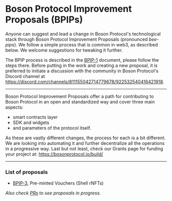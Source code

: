 # Boson Protocol Improvement Proposals (BPIPs)

Anyone can suggest and lead a change in Boson Protocol's technological stack through Boson Protocol Improvement Proposals (pronounced _bee-pips_). We follow a simple process that is common in web3, as described below. We welcome suggestions for tweaking it further.

The BPIP process is described in the [BPIP-1](./content/BPIP-1.md) document, please follow the steps there. Before putting in the work and creating a new proposal, it is preferred to initiate a discussion with the community in Boson Protocol's Discord channel at https://discord.com/channels/811155042714779678/922532540416421918.

---
Boson Protocol Improvement Proposals offer a path for contributing to Boson Protocol in an open and standardized way and cover three main aspects:
* smart contracts layer
* SDK and widgets
* and parameters of the protocol itself.

As these are vastly different changes, the process for each is a bit different. We are looking into automating it and further decentralize all the operations in a progressive way. Last but not least, check our Grants page for funding your project at: https://bosonprotocol.io/build/

---
### List of proposals

* [BPIP-3](/content/BPIP-3.md),  Pre-minted Vouchers (Shell rNFTs)

_Also check [PRs](https://github.com/bosonprotocol/BPIPs/pulls) to see proposals in progress._
